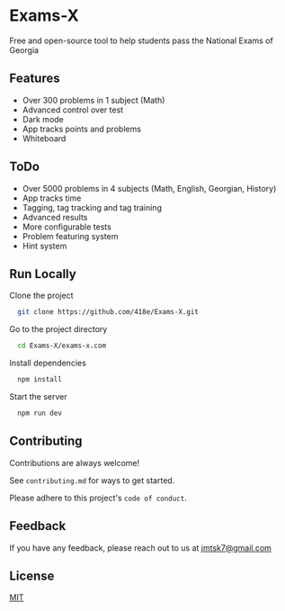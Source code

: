 # Exams-X

Free and open-source tool to help students pass the National Exams of Georgia

## Features

- Over 300 problems in 1 subject (Math)
- Advanced control over test
- Dark mode
- App tracks points and problems
- Whiteboard

## ToDo

- Over 5000 problems in 4 subjects (Math, English, Georgian, History)
- App tracks time
- Tagging, tag tracking and tag training
- Advanced results
- More configurable tests
- Problem featuring system
- Hint system


## Run Locally

Clone the project

```bash
  git clone https://github.com/418e/Exams-X.git
```

Go to the project directory

```bash
  cd Exams-X/exams-x.com
```

Install dependencies

```bash
  npm install
```

Start the server

```bash
  npm run dev
```


## Contributing

Contributions are always welcome!

See `contributing.md` for ways to get started.

Please adhere to this project's `code of conduct`.


## Feedback

If you have any feedback, please reach out to us at jmtsk7@gmail.com


## License

[MIT](https://choosealicense.com/licenses/mit/)


